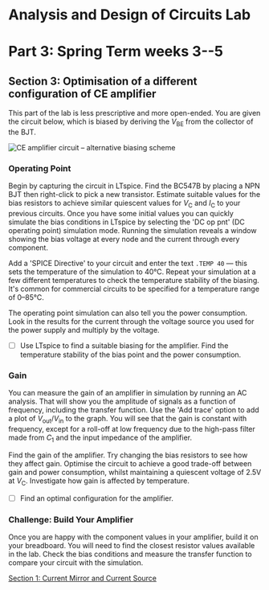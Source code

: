# Analysis and Design of Circuits Lab
# Part 3: Spring Term weeks 3--5
## Section 3: Optimisation of a different configuration of CE amplifier

This part of the lab is less prescriptive and more open-ended.
You are given the circuit below, which is biased by deriving the $V_\text{BE}$ from the collector of the BJT.
            
![CE amplifier circuit – alternative biasing scheme](graphics/ceamp4.png)

### Operating Point

Begin by capturing the circuit in LTspice.
Find the BC547B by placing a NPN BJT then right-click to pick a new transistor.
Estimate suitable values for the bias resistors to achieve similar quiescent values for $V_\text{C}$ and $I_\text{C}$ to your previous circuits.
Once you have some initial values you can quickly simulate the bias conditions in LTspice by selecting the 'DC op pnt' (DC operating point) simulation mode.
Running the simulation reveals a window showing the bias voltage at every node and the current through every component.
            
Add a 'SPICE Directive' to your circuit and enter the text `.TEMP 40` — this sets the temperature of the simulation to 40°C.
Repeat your simulation at a few different temperatures to check the temperature stability of the biasing.
It's common for commercial circuits to be specified for a temperature range of 0–85°C.
            
The operating point simulation can also tell you the power consumption.
Look in the results for the current through the voltage source you used for the power supply and multiply by the voltage.
            
- [ ] Use LTspice to find a suitable biasing for the amplifier. Find the temperature stability of the bias point and the power consumption.

### Gain          

You can measure the gain of an amplifier in simulation by running an AC analysis.
That will show you the amplitude of signals as a function of frequency, including the transfer function.
Use the 'Add trace' option to add a plot of $V_\text{out}/V_\text{in}$ to the graph.
You will see that the gain is constant with frequency, except for a roll-off at low frequency due to the high-pass filter made from $C_\text{1}$ and the input impedance of the amplifier.
            
Find the gain of the amplifier.
Try changing the bias resistors to see how they affect gain.
Optimise the circuit to achieve a good trade-off between gain and power consumption, whilst maintaining a quiescent voltage of 2.5V at $V_\text{C}$.
Investigate how gain is affected by temperature.
            
- [ ] Find an optimal configuration for the amplifier.
            
### Challenge: Build Your Amplifier

Once you are happy with the component values in your amplifier, build it on your breadboard.
You will need to find the closest resistor values available in the lab.
Check the bias conditions and measure the transfer function to compare your circuit with the simulation.


[Section 1: Current Mirror and Current Source](ADC/Part4/Section1.md)
